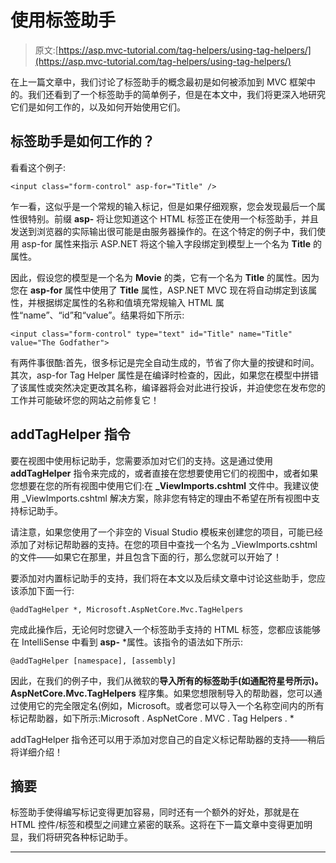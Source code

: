 # 使用标签助手

> 原文:[https://asp.mvc-tutorial.com/tag-helpers/using-tag-helpers/](https://asp.mvc-tutorial.com/tag-helpers/using-tag-helpers/)

在上一篇文章中，我们讨论了标签助手的概念最初是如何被添加到 MVC 框架中的。我们还看到了一个标签助手的简单例子，但是在本文中，我们将更深入地研究它们是如何工作的，以及如何开始使用它们。

## 标签助手是如何工作的？

看看这个例子:

```
<input class="form-control" asp-for="Title" />
```

乍一看，这似乎是一个常规的输入标记，但是如果仔细观察，您会发现最后一个属性很特别。前缀 **asp-** 将让您知道这个 HTML 标签正在使用一个标签助手，并且发送到浏览器的实际输出很可能是由服务器操作的。在这个特定的例子中，我们使用 asp-for 属性来指示 ASP.NET 将这个输入字段绑定到模型上一个名为 **Title** 的属性。

因此，假设您的模型是一个名为 **Movie** 的类，它有一个名为 **Title** 的属性。因为您在 **asp-for** 属性中使用了 **Title** 属性，ASP.NET MVC 现在将自动绑定到该属性，并根据绑定属性的名称和值填充常规输入 HTML 属性“name”、“id”和“value”。结果将如下所示:

<input type="hidden" name="IL_IN_ARTICLE">

```
<input class="form-control" type="text" id="Title" name="Title" value="The Godfather">
```

有两件事很酷:首先，很多标记是完全自动生成的，节省了你大量的按键和时间。其次，asp-for Tag Helper 属性是在编译时检查的，因此，如果您在模型中拼错了该属性或突然决定更改其名称，编译器将会对此进行投诉，并迫使您在发布您的工作并可能破坏您的网站之前修复它！

## addTagHelper 指令

要在视图中使用标记助手，您需要添加对它们的支持。这是通过使用 **addTagHelper** 指令来完成的，或者直接在您想要使用它们的视图中，或者如果您想要在您的所有视图中使用它们:在 **_ViewImports.cshtml** 文件中。我建议使用 _ViewImports.cshtml 解决方案，除非您有特定的理由不希望在所有视图中支持标记助手。

请注意，如果您使用了一个非空的 Visual Studio 模板来创建您的项目，可能已经添加了对标记帮助器的支持。在您的项目中查找一个名为 _ViewImports.cshtml 的文件——如果它在那里，并且包含下面的行，那么您就可以开始了！

要添加对内置标记助手的支持，我们将在本文以及后续文章中讨论这些助手，您应该添加下面一行:

```
@addTagHelper *, Microsoft.AspNetCore.Mvc.TagHelpers
```

完成此操作后，无论何时您键入一个标签助手支持的 HTML 标签，您都应该能够在 IntelliSense 中看到 **asp-** *属性。该指令的语法如下所示:

```
@addTagHelper [namespace], [assembly]
```

因此，在我们的例子中，我们从微软的**导入所有的标签助手(如通配符星号所示)。AspNetCore.Mvc.TagHelpers** 程序集。如果您想限制导入的帮助器，您可以通过使用它的完全限定名(例如，Microsoft。或者您可以导入一个名称空间内的所有标记帮助器，如下所示:Microsoft . AspNetCore . MVC . Tag Helpers . *

addTagHelper 指令还可以用于添加对您自己的自定义标记帮助器的支持——稍后将详细介绍！

## 摘要

标签助手使得编写标记变得更加容易，同时还有一个额外的好处，那就是在 HTML 控件/标签和模型之间建立紧密的联系。这将在下一篇文章中变得更加明显，我们将研究各种标记助手。

* * *